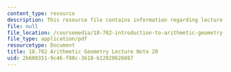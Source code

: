 ```yaml
---
content_type: resource
description: This resource file contains information regarding lecture 20.
file: null
file_location: /coursemedia/18-782-introduction-to-arithmetic-geometry-fall-2013/2b6003519c46f88c3618b12020626887_MIT18_782F13_lec20.pdf
file_type: application/pdf
resourcetype: Document
title: 18.782 Arithmetic Geometry Lecture Note 20
uid: 2b600351-9c46-f88c-3618-b12020626887
---
```

